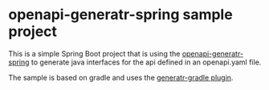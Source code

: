 # openapi-generatr-spring sample project
 
This is a simple Spring Boot project that is using the [openapi-generatr-spring][generatr-spring] to
generate java interfaces for the api defined in an openapi.yaml file.

The sample is based on gradle and uses the [generatr-gradle plugin][generatr-gradle].

[generatr-spring]: https://hauner.github.io/openapi-generatr-spring/
[generatr-gradle]: https://github.com/hauner/openapi-generatr-gradle
